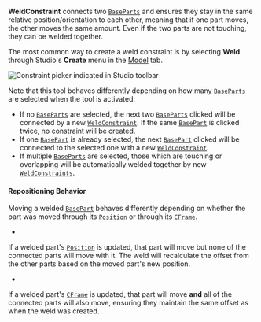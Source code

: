 **WeldConstraint** connects two [`BaseParts`](https://create.roblox.com/docs/reference/engine/classes/BasePart) and ensures they
stay in the same relative position/orientation to each other, meaning that if
one part moves, the other moves the same amount. Even if the two parts are not
touching, they can be welded together.

The most common way to create a weld constraint is by selecting **Weld**
through Studio's **Create** menu in the [Model](https://create.roblox.com/docs/studio/model-tab)
tab.

![Constraint picker indicated in Studio toolbar](https://prod.docsiteassets.roblox.com/assets/studio/general/Model-Tab-Constraints-Create-Menu.png)

Note that this tool behaves differently depending on how many
[`BaseParts`](https://create.roblox.com/docs/reference/engine/classes/BasePart) are selected when the tool is activated:

- If no [`BaseParts`](https://create.roblox.com/docs/reference/engine/classes/BasePart) are selected, the next two
[`BaseParts`](https://create.roblox.com/docs/reference/engine/classes/BasePart) clicked will be connected by a new
[`WeldConstraint`](https://create.roblox.com/docs/reference/engine/classes/WeldConstraint). If the same [`BasePart`](https://create.roblox.com/docs/reference/engine/classes/BasePart) is clicked twice, no
constraint will be created.
- If one [`BasePart`](https://create.roblox.com/docs/reference/engine/classes/BasePart) is already selected, the next [`BasePart`](https://create.roblox.com/docs/reference/engine/classes/BasePart)
clicked will be connected to the selected one with a new
[`WeldConstraint`](https://create.roblox.com/docs/reference/engine/classes/WeldConstraint).
- If multiple [`BaseParts`](https://create.roblox.com/docs/reference/engine/classes/BasePart) are selected, those which are
touching or overlapping will be automatically welded together by new
[`WeldConstraints`](https://create.roblox.com/docs/reference/engine/classes/WeldConstraint).

#### Repositioning Behavior

Moving a welded [`BasePart`](https://create.roblox.com/docs/reference/engine/classes/BasePart) behaves differently depending on whether the
part was moved through its [`Position`](https://create.roblox.com/docs/reference/engine/classes/BasePart#Position) or through its
[`CFrame`](https://create.roblox.com/docs/reference/engine/datatypes/CFrame).

- 

If a welded part's [`Position`](https://create.roblox.com/docs/reference/engine/classes/BasePart#Position) is updated, that part
will move but none of the connected parts will move with it. The weld will
recalculate the offset from the other parts based on the moved part's new
position.

- 

If a welded part's [`CFrame`](https://create.roblox.com/docs/reference/engine/datatypes/CFrame) is updated, that part will move **and**
all of the connected parts will also move, ensuring they maintain the same
offset as when the weld was created.